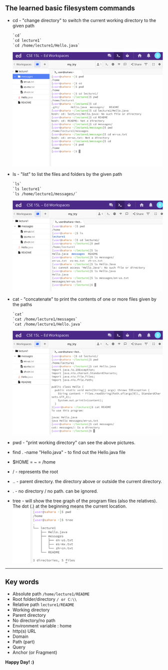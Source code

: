 ## The learned basic filesystem commands

* cd - "change directory" to switch the current working directory to the given path
  
      `cd`
      `cd lecture1`
      `cd /home/lecture1/Hello.java`
  
  ![Image](cd-examples.png)

* ls - "list" to list the files and folders by the given path
  
      `ls`
      `ls lecture1`
      `ls /home/lecture1/messages/`
  
  ![Image](ls-examples.png)

* cat - "concatenate" to print the contents of one or more files given by the paths
  
      `cat`
      `cat /home/lecture1/messages`
      `cat /home/lecture1/Hello.java`
  
  ![Image](cat-examples.png)
      
* pwd - "print working directory" can see the above pictures.

* find . -name "Hello.java"   - to find out the Hello.java file

* $HOME = ~ = /home
  
* / - represents the root

* .. - parent directory. the directory above or outside the current directory.
  
* . - no directory / no path. can be ignored.

* tree - will show the tree graph of the program files (also the relatives).
  The dot (.) at the beginning means the current location.
  ![Image](tree-example.png)

*** 

## Key words

- Absolute path             `/home/lecture1/README`
- Root folder/directory     ```/ or C:\\```
- Relative path             ```lecture1/README```
- Working directory
- Parent directory
- No directory/no path
- Environment variable : home
- http(s) URL
- Domain
- Path (part)
- Query
- Anchor (or Fragment)

**Happy Day! :)**
  
      
